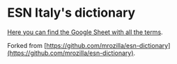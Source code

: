 # ESN Italy's dictionary

[Here you can find the Google Sheet with all the terms](https://docs.google.com/spreadsheets/d/1iWZMs2t-Nf3EChVqhkBRN3xRJuqkTUYuebyD0tRKrYc).

Forked from [https://github.com/mrozilla/esn-dictionary](https://github.com/mrozilla/esn-dictionary).